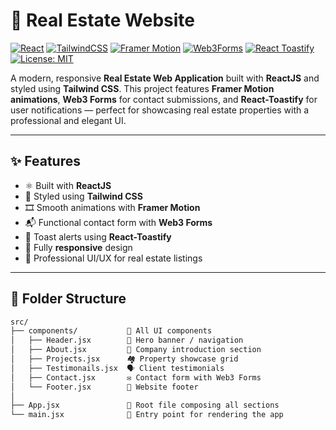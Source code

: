 # 🏡 Real Estate Website

[![React](https://img.shields.io/badge/ReactJS-20232A?style=for-the-badge&logo=react&logoColor=61DAFB)](https://reactjs.org/)
[![TailwindCSS](https://img.shields.io/badge/TailwindCSS-06B6D4?style=for-the-badge&logo=tailwind-css&logoColor=white)](https://tailwindcss.com/)
[![Framer Motion](https://img.shields.io/badge/Framer_Motion-EF0179?style=for-the-badge&logo=framer&logoColor=white)](https://www.framer.com/motion/)
[![Web3Forms](https://img.shields.io/badge/Web3Forms-ContactAPI-blue?style=for-the-badge)](https://web3forms.com/)
[![React Toastify](https://img.shields.io/badge/React--Toastify-20232A?style=for-the-badge&logo=react&logoColor=yellow)](https://fkhadra.github.io/react-toastify/)
[![License: MIT](https://img.shields.io/badge/License-MIT-green?style=for-the-badge)](LICENSE)

A modern, responsive **Real Estate Web Application** built with **ReactJS** and styled using **Tailwind CSS**. This project features **Framer Motion animations**, **Web3 Forms** for contact submissions, and **React-Toastify** for user notifications — perfect for showcasing real estate properties with a professional and elegant UI.

---

## ✨ Features

- ⚛️ Built with **ReactJS**
- 🎨 Styled using **Tailwind CSS**
- 🎞️ Smooth animations with **Framer Motion**
- 📬 Functional contact form with **Web3 Forms**
- 🔔 Toast alerts using **React-Toastify**
- 📱 Fully **responsive** design
- 💼 Professional UI/UX for real estate listings

---

## 📂 Folder Structure

```bash
src/
├── components/           📁 All UI components
│   ├── Header.jsx        🧭 Hero banner / navigation
│   ├── About.jsx         🏢 Company introduction section
│   ├── Projects.jsx      🏘️ Property showcase grid
│   ├── Testimonails.jsx  🗣️ Client testimonials
│   ├── Contact.jsx       ✉️ Contact form with Web3 Forms
│   └── Footer.jsx        🧾 Website footer
│
├── App.jsx               🔗 Root file composing all sections
└── main.jsx              🚀 Entry point for rendering the app
